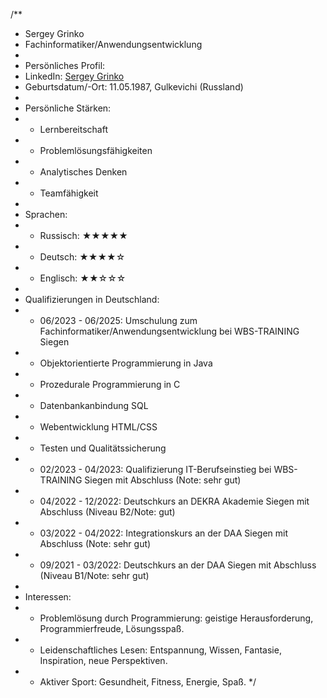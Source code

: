 /**
 * Sergey Grinko
 * Fachinformatiker/Anwendungsentwicklung
 * 
 * Persönliches Profil:
 * LinkedIn: [Sergey Grinko](https://www.linkedin.com/in/sergeygrinko/)
 * Geburtsdatum/-Ort: 11.05.1987, Gulkevichi (Russland)
 * 
 * Persönliche Stärken:
 * - Lernbereitschaft
 * - Problemlösungsfähigkeiten
 * - Analytisches Denken
 * - Teamfähigkeit
 * 
 * Sprachen:
 * - Russisch: ★★★★★
 * - Deutsch: ★★★★☆
 * - Englisch: ★★☆☆☆
 * 
 * Qualifizierungen in Deutschland:
 * - 06/2023 - 06/2025: Umschulung zum Fachinformatiker/Anwendungsentwicklung bei WBS-TRAINING Siegen
 *   - Objektorientierte Programmierung in Java
 *   - Prozedurale Programmierung in C
 *   - Datenbankanbindung SQL
 *   - Webentwicklung HTML/CSS
 *   - Testen und Qualitätssicherung
 * - 02/2023 - 04/2023: Qualifizierung IT-Berufseinstieg bei WBS-TRAINING Siegen mit Abschluss (Note: sehr gut)
 * - 04/2022 - 12/2022: Deutschkurs an DEKRA Akademie Siegen mit Abschluss (Niveau B2/Note: gut)
 * - 03/2022 - 04/2022: Integrationskurs an der DAA Siegen mit Abschluss (Note: sehr gut)
 * - 09/2021 - 03/2022: Deutschkurs an der DAA Siegen mit Abschluss (Niveau B1/Note: sehr gut)
 * 
 * Interessen:
 * - Problemlösung durch Programmierung: geistige Herausforderung, Programmierfreude, Lösungsspaß.
 * - Leidenschaftliches Lesen: Entspannung, Wissen, Fantasie, Inspiration, neue Perspektiven.
 * - Aktiver Sport: Gesundheit, Fitness, Energie, Spaß.
 */
